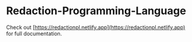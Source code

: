 # Redaction-Programming-Language
Check out [https://redactionpl.netlify.app](https://redactionpl.netlify.app) for full documentation.
